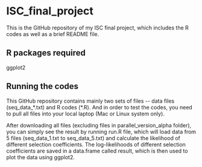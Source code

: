 # ISC_final_project
This is the GitHub repository of my ISC final project, which includes the R codes as well as a brief README file.

## R packages required
ggplot2

## Running the codes
This GitHub repository contains mainly two sets of files -- data files (seq_data_\*.txt) and R codes (\*.R). And in order to test the codes, you need to pull all files into your local laptop (Mac or Linux system only).

After downloading all files (excluding files in parallel_version_alpha folder), you can simply see the result by running run.R file, which will load data from 5 files (seq_data_1.txt to seq_data_5.txt) and calculate the likelihood of different selection coefficients. The log-likelihoods of different selection coefficients are saved in a data.frame called result, which is then used to plot the data using ggplot2.
